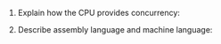 <!-- Answers to the Short Answer Essay Questions go here -->

1. Explain how the CPU provides concurrency:


2. Describe assembly language and machine language:


